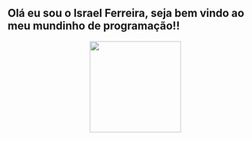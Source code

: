 ## Olá eu sou o Israel Ferreira, seja bem vindo ao meu mundinho de programação!! ##
<div align="center">
  <a href="https://github.com/israferreira">
  <img height="180em" src="https://github-readme-stats.vercel.app/api?username=israferreira&show_icons=true&theme=&include_all_commits=true&count_private=true"/>
<!---  <img height="180em" src="https://github-readme-stats.vercel.app/api/top-langs/?username=israferreira&layout=compact&langs_count=7&theme="/>--->
</div>

<!---
IsraFerreira/IsraFerreira is a ✨ special ✨ repository because its `README.md` (this file) appears on your GitHub profile.
You can click the Preview link to take a look at your changes.
--->

